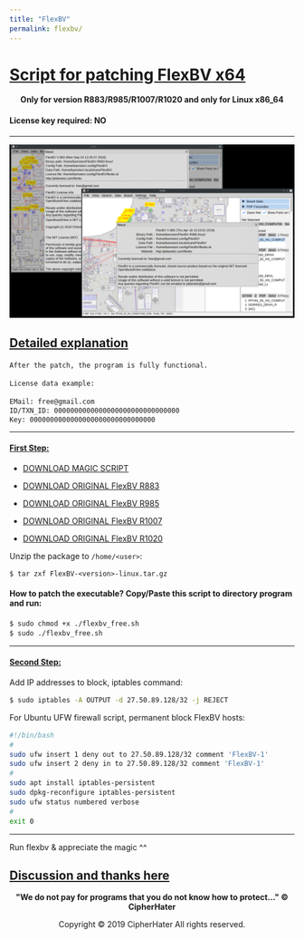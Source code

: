 ```yaml
---
title: "FlexBV"
permalink: flexbv/
---
```


# [Script for patching FlexBV x64]()

<center>
	<p><b>
		Only for version R883/R985/R1007/R1020 and only for Linux x86_64
	</b></p>
</center>

#### License key required: NO

---

![FLEXBV](images/flexbv.jpg)


## [Detailed explanation]()

```
After the patch, the program is fully functional.

License data example:

EMail: free@gmail.com
ID/TXN_ID: 0000000000000000000000000000000
Key: 0000000000000000000000000000000
```

---

#### [First Step:]()
 
- [DOWNLOAD MAGIC SCRIPT](https://raw.githubusercontent.com/cipherhater/CipherHater/master/flexbv_free.sh)

- [DOWNLOAD ORIGINAL FlexBV R883](orig/FlexBV-R883-linux.tar.gz)

- [DOWNLOAD ORIGINAL FlexBV R985](orig/FlexBV-R985-linux.tar.gz)

- [DOWNLOAD ORIGINAL FlexBV R1007](orig/FlexBV-R1007-linux.tar.gz)

- [DOWNLOAD ORIGINAL FlexBV R1020](orig/FlexBV-R1020-linux.tar.gz)


Unzip the package to `/home/<user>`:

```
$ tar zxf FlexBV-<version>-linux.tar.gz
```
 
#### How to patch the executable? Copy/Paste this script to directory program and run:

```bash
$ sudo chmod +x ./flexbv_free.sh
$ sudo ./flexbv_free.sh
```

---

#### [Second Step:]()

Add IP addresses to block, iptables command:

```bash
$ sudo iptables -A OUTPUT -d 27.50.89.128/32 -j REJECT
```

For Ubuntu UFW firewall script, permanent block FlexBV hosts:

```bash
#!/bin/bash
#
sudo ufw insert 1 deny out to 27.50.89.128/32 comment 'FlexBV-1'
sudo ufw insert 2 deny in to 27.50.89.128/32 comment 'FlexBV-1'
#
sudo apt install iptables-persistent
sudo dpkg-reconfigure iptables-persistent
sudo ufw status numbered verbose
#
exit 0
```

---

 Run flexbv & appreciate the magic ^^

## [Discussion and thanks here](https://gist.github.com/cipherhater/4e75d4e4551db171de03e9618456a7ea)

<center>
    <p><b>
	"We do not pay for programs that you do not know how to protect..." &copy; CipherHater
    </b></p>
</center>

<center>
    <p>
	Copyright &copy; 2019 CipherHater All rights reserved.
    </p>
</center>
